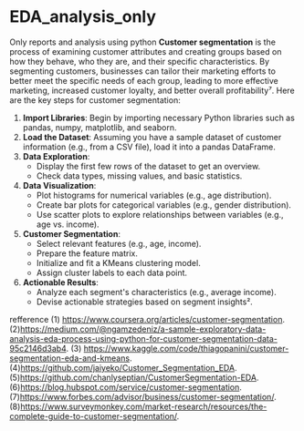# EDA_analysis_only
Only reports and analysis using python 
**Customer segmentation** is the process of examining customer attributes and creating groups based on how they behave, who they are, and their specific characteristics. By segmenting customers, businesses can tailor their marketing efforts to better meet the specific needs of each group, leading to more effective marketing, increased customer loyalty, and better overall profitability⁷. Here are the key steps for customer segmentation:

1. **Import Libraries**: Begin by importing necessary Python libraries such as pandas, numpy, matplotlib, and seaborn.
2. **Load the Dataset**: Assuming you have a sample dataset of customer information (e.g., from a CSV file), load it into a pandas DataFrame.
3. **Data Exploration**:
    - Display the first few rows of the dataset to get an overview.
    - Check data types, missing values, and basic statistics.
4. **Data Visualization**:
    - Plot histograms for numerical variables (e.g., age distribution).
    - Create bar plots for categorical variables (e.g., gender distribution).
    - Use scatter plots to explore relationships between variables (e.g., age vs. income).
5. **Customer Segmentation**:
    - Select relevant features (e.g., age, income).
    - Prepare the feature matrix.
    - Initialize and fit a KMeans clustering model.
    - Assign cluster labels to each data point.
6. **Actionable Results**:
    - Analyze each segment's characteristics (e.g., average income).
    - Devise actionable strategies based on segment insights².

refference
(1) https://www.coursera.org/articles/customer-segmentation.
(2)https://medium.com/@ngamzedeniz/a-sample-exploratory-data-analysis-eda-process-using-python-for-customer-segmentation-data-95c2146d3ab4.
(3) https://www.kaggle.com/code/thiagopanini/customer-segmentation-eda-and-kmeans.
(4)https://github.com/jaiyeko/Customer_Segmentation_EDA.
(5)https://github.com/chanlyseptian/CustomerSegmentation-EDA.
(6)https://blog.hubspot.com/service/customer-segmentation.
(7)https://www.forbes.com/advisor/business/customer-segmentation/.
(8)https://www.surveymonkey.com/market-research/resources/the-complete-guide-to-customer-segmentation/.
